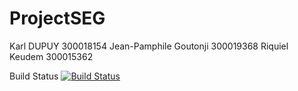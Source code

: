 # ProjectSEG
Karl DUPUY    300018154
Jean-Pamphile Goutonji    300019368
Riquiel Keudem    300015362

Build Status
[![Build Status](https://circleci.com/gh/Jeanp14/ProjectSEG.png?branch=master)](https://circleci.com/gh/Jeanp14/ProjectSEG)


